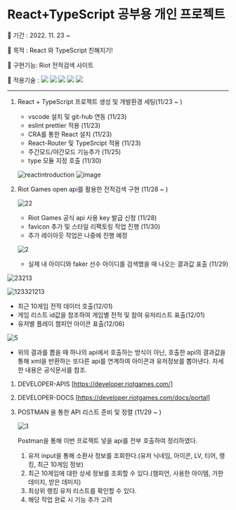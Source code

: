 # React+TypeScript 공부용 개인 프로젝트

🐶 기간 : 2022. 11. 23 ~

🐶 목적 : React 와 TypeScript 친해지기!

🐶 구현기능: Riot 전적검색 사이트

🐶 적용기술 : <img src="https://img.shields.io/badge/React-aqua?style=flat&logo=react&logoColor=white&magin-left=5px"/> <img src="https://img.shields.io/badge/HTML-orange?style=flat&logo=HTML5&logoColor=white&magin-left=5px"/> <img src="https://img.shields.io/badge/CSS-blue?style=flat&logo=CSS3&logoColor=white&magin-left=5px"/> <img src="https://img.shields.io/badge/TypeScript-gray?style=flat&logo=TypeScript&logoColor=white&magin-left=5px"/> <img src="https://img.shields.io/badge/BootStrap-purple?style=flat&logo=BootStrap&logoColor=white&magin-left=5px"/>

---

1. React + TypeScript 프로젝트 생성 및 개발환경 세팅(11/23 ~ )

   - vscode 설치 및 git-hub 연동 (11/23)
   - eslint prettier 적용 (11/23)
   - CRA를 통한 React 설치 (11/23)
   - React-Router 및 TypeSrcipt 적용 (11/23)
   - 주간모드/야간모드 기능추가 (11/25)
   - type 모듈 지정 호출 (11/30)

   ![reactintroduction](https://user-images.githubusercontent.com/98578138/203504109-96c10c69-3126-46a8-998f-345b3751ae43.png)
   ![image](https://user-images.githubusercontent.com/98578138/203504124-65805979-0dd0-40a5-8a58-1757801bbdb6.png)

2. Riot Games open api를 활용한 전적검색 구현 (11/28 ~ )

   ![22](https://user-images.githubusercontent.com/98578138/204750582-e067ca77-4e3a-487f-a232-b9b3e98c0c4a.png)

   - Riot Games 공식 api 사용 key 발급 신청 (11/28)
   - favicon 추가 및 스타일 리팩토링 작업 진행 (11/30)
   - 추가 레이아웃 작업은 나중에 진행 예정

   ![2](https://user-images.githubusercontent.com/98578138/204480433-cf1267ff-ed14-48f4-9cc9-547b69268cc3.png)

   - 실제 내 아이디와 faker 선수 아이디를 검색했을 때 나오는 결과값 표출 (11/29)

![23213](https://user-images.githubusercontent.com/98578138/205009183-b37b4a8f-c953-452d-ace0-820b53cbbb73.png)

![123321213](https://user-images.githubusercontent.com/98578138/205815197-7a71d5ac-d6d9-496d-82a6-f65ec5de8228.png)

- 최근 10게임 전적 데이터 호출(12/01)
- 게임 리스트 id값을 참조하여 게임별 전적 및 참여 유저리스트 표출(12/01)
- 유저별 플레이 챔피언 아이콘 표출(12/06)

![5](https://user-images.githubusercontent.com/98578138/204481292-06e36563-82a2-4861-9790-a9ad60642dac.png)

- 위의 결과를 뽑을 때 하나의 api에서 호출하는 방식이 아닌, 호출한 api의 결과값을 통해 xml을 반환하는 또다른 api를 연계하여 아이콘과 유저정보를 뽑아낸다. 자세한 내용은 공식문서를 참조.

1.  DEVELOPER-APIS [https://developer.riotgames.com/]
2.  DEVELOPER-DOCS [https://developer.riotgames.com/docs/portal]

3.  POSTMAN 을 통한 API 리스트 준비 및 정렬 (11/29 ~ )

    ![3](https://user-images.githubusercontent.com/98578138/204481997-a73529c1-70c8-47a8-b683-fe61c61ce360.png)

    Postman을 통해 이번 프로젝트 넣을 api를 전부 호출하여 정리하였다.

    1.  유저 input을 통해 소환사 정보를 조회한다.(유저 닉네임, 아이콘, LV, 티어, 랭킹, 최근 10게임 정보)
    2.  최근 10게임에 대한 상세 정보를 조회할 수 있다.(챔피언, 사용한 아이템, 가한 데미지, 받은 데미지)
    3.  최상위 랭킹 유저 리스트를 확인할 수 있다.
    4.  해당 작업 완료 시 기능 추가 고려
